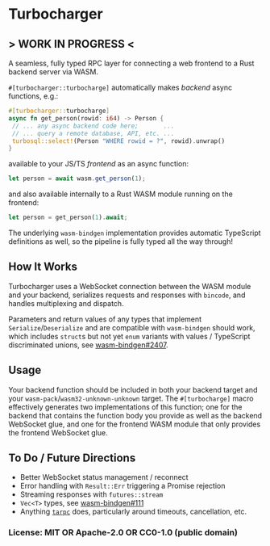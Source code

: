 # Turbocharger

## > WORK IN PROGRESS <

A seamless, fully typed RPC layer for connecting a web frontend to a Rust backend server via WASM.

`#[turbocharger::turbocharge]` automatically makes _backend_ async functions, e.g.:

```rust
#[turbocharger::turbocharge]
async fn get_person(rowid: i64) -> Person {
 // ... any async backend code here;       ...
 // ... query a remote database, API, etc. ...
 turbosql::select!(Person "WHERE rowid = ?", rowid).unwrap()
}
```

available to your JS/TS _frontend_ as an async function:

```js
let person = await wasm.get_person(1);
```

and also available internally to a Rust WASM module running on the frontend:

```rust
let person = get_person(1).await;
```

The underlying `wasm-bindgen` implementation provides automatic TypeScript definitions as well, so the pipeline is fully typed all the way through!

## How It Works

Turbocharger uses a WebSocket connection between the WASM module and your backend, serializes requests and responses with `bincode`, and handles multiplexing and dispatch.

Parameters and return values of any types that implement `Serialize`/`Deserialize` and are compatible with `wasm-bindgen` should work, which includes `struct`s but not yet `enum` variants with values / TypeScript discriminated unions, see [wasm-bindgen#2407](https://github.com/rustwasm/wasm-bindgen/issues/2407).

## Usage

Your backend function should be included in both your backend target and your `wasm-pack`/`wasm32-unknown-unknown` target. The `#[turbocharge]` macro effectively generates two implementations of this function; one for the backend that contains the function body you provide as well as the backend WebSocket glue, and one for the frontend WASM module that only provides the frontend WebSocket glue.

## To Do / Future Directions

- Better WebSocket status management / reconnect
- Error handling with `Result::Err` triggering a Promise rejection
- Streaming responses with `futures::stream`
- `Vec<T>` types, see [wasm-bindgen#111](https://github.com/rustwasm/wasm-bindgen/issues/111)
- Anything [`tarpc`](https://github.com/google/tarpc) does, particularly around timeouts, cancellation, etc.

### License: MIT OR Apache-2.0 OR CC0-1.0 (public domain)
